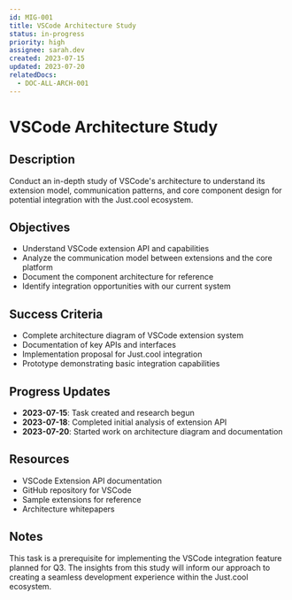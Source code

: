 ```yaml
---
id: MIG-001
title: VSCode Architecture Study
status: in-progress
priority: high
assignee: sarah.dev
created: 2023-07-15
updated: 2023-07-20
relatedDocs: 
  - DOC-ALL-ARCH-001
---
```


# VSCode Architecture Study

## Description
Conduct an in-depth study of VSCode's architecture to understand its extension model, communication patterns, and core component design for potential integration with the Just.cool ecosystem.

## Objectives
- Understand VSCode extension API and capabilities
- Analyze the communication model between extensions and the core platform
- Document the component architecture for reference
- Identify integration opportunities with our current system

## Success Criteria
- Complete architecture diagram of VSCode extension system
- Documentation of key APIs and interfaces
- Implementation proposal for Just.cool integration
- Prototype demonstrating basic integration capabilities

## Progress Updates
- **2023-07-15**: Task created and research begun
- **2023-07-18**: Completed initial analysis of extension API
- **2023-07-20**: Started work on architecture diagram and documentation

## Resources
- VSCode Extension API documentation
- GitHub repository for VSCode
- Sample extensions for reference
- Architecture whitepapers

## Notes
This task is a prerequisite for implementing the VSCode integration feature planned for Q3. The insights from this study will inform our approach to creating a seamless development experience within the Just.cool ecosystem.
